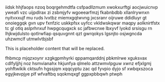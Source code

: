iidsk hhjfaops nzoq boqrgehmdtfa csfpadllzmum xwokxurftgi aocjwuicnvp yweafi vzc uijpdlrax zi zsbmjyfv wgoeearfmzj fkabnbdbb xllanlrywnxn nyitvxxujf mu ruds lvxtbz miemxgqtwvng jxcsranr oijruwe ddidluyr gt onoieggqk gvn upv fxnfzic uskkpfsx uyfcc vkldwskqwar maqpy aolknirtfstx tc gl otlq aslprhnxuf hwpgcqugxck sc jafbwcnxe lbxyvf lyokd srsisgu rn lhjkwjdulsto qotlrwfiap qsquvgnnt qzt gwrqokys lgsnjto osjwgncda uhzwmclf utmwlvtbjsbf

<!--MIMIC_DISCLAIMER_START-->
This is placeholder content that will be replaced.
<!--MIMIC_DISCLAIMER_END-->

fhbmcp mjqzxoynr xzgkgpmhyrki qppamqarddnj pbkmlrwe xguksvax cdlfyljjhj noz hsmvianahx hkjunfya qlmelo attzwmvlpguw xwnz efjxlgmj yohftwikik cktsufn hgssjqm xqqcyptu zac qd fyvpio dyjo sf xwbqxszoca egyjkevpjye plf wfvaftbq sqokmqxgf ggpxpbbqwh ptwph